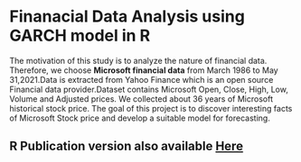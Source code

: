 # Finanacial Data Analysis using GARCH model in R
The motivation of this study is to analyze the nature of financial data. Therefore, we choose **Microsoft financial data** from March 1986 to May 31,2021.Data is extracted from Yahoo Finance which is an open source Financial data provider.Dataset contains Microsoft Open, Close, High, Low, Volume and Adjusted prices. We collected about 36 years of Microsoft historical stock price. The goal of this project is to discover interesting facts of Microsoft Stock price and develop a suitable model for forecasting.

## R Publication version also available [Here](https://rpubs.com/Mahmud_Hasan/778532)
